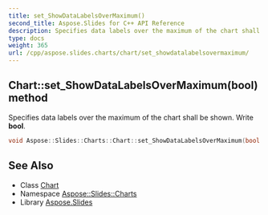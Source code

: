 ```yaml
---
title: set_ShowDataLabelsOverMaximum()
second_title: Aspose.Slides for C++ API Reference
description: Specifies data labels over the maximum of the chart shall be shown. Write bool.
type: docs
weight: 365
url: /cpp/aspose.slides.charts/chart/set_showdatalabelsovermaximum/
---
```

## Chart::set_ShowDataLabelsOverMaximum(bool) method


Specifies data labels over the maximum of the chart shall be shown. Write **bool**.

```cpp
void Aspose::Slides::Charts::Chart::set_ShowDataLabelsOverMaximum(bool value) override
```

## See Also

* Class [Chart](./)
* Namespace [Aspose::Slides::Charts](../)
* Library [Aspose.Slides](../../)